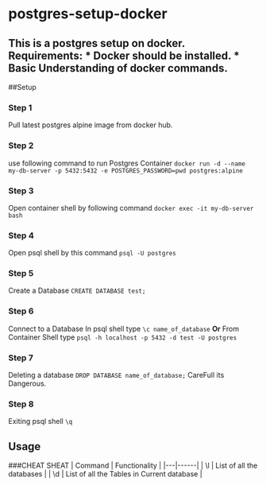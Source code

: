 # postgres-setup-docker
This is a postgres setup on docker.
  Requirements:
         * Docker should be installed.
         * Basic Understanding of docker commands.
---
##Setup

### Step 1
Pull latest postgres alpine image from docker hub.

### Step 2
use following command to run Postgres Container
`docker run -d --name my-db-server -p 5432:5432 -e POSTGRES_PASSWORD=pwd postgres:alpine`

### Step 3
Open container shell by following command
`docker exec -it my-db-server bash`

### Step 4
Open psql shell by this command
`psql -U postgres`

### Step 5
Create a Database
`CREATE DATABASE test;`

### Step 6
Connect to a Database
 In psql shell type
    `\c name_of_database`
**Or**
 From Container Shell type
    `psql -h localhost -p 5432 -d test -U postgres`

### Step 7
Deleting a database
`DROP DATABASE name_of_database;`
CareFull its Dangerous.

### Step 8
Exiting psql shell
`\q`


## Usage 

###CHEAT SHEAT
| Command | Functionality |
|---|------|
| \l | List of all the databases |
| \d | List of all the Tables in Current database |
